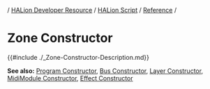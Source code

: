 / [HALion Developer Resource](../../HALion-Developer-Resource.md) / [HALion Script](./HALion-Script.md) / [Reference](./Reference.md) /

# Zone Constructor

{{#include ./_Zone-Constructor-Description.md}}

**See also:** [Program Constructor](./Program-Constructor.md), [Bus Constructor](./Bus-Constructor.md), [Layer Constructor](./Layer-Constructor.md), [MidiModule Constructor](./MidiModule-Constructor.md), [Effect Constructor](./Effect-Constructor.md)